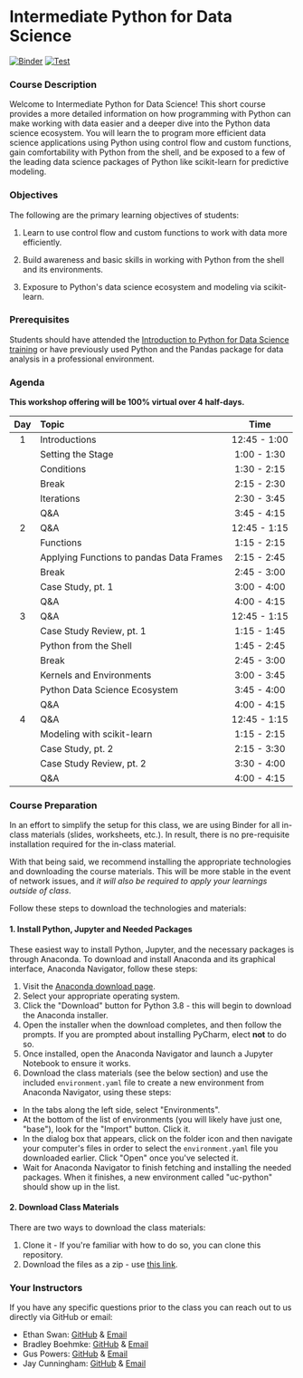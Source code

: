 # Intermediate Python for Data Science
[![Binder](https://mybinder.org/badge_logo.svg)](https://mybinder.org/v2/gh/uc-python/intermediate-python-datasci/main?urlpath=lab)
[![Test](https://github.com/uc-python/intermediate-python-datasci/workflows/Test/badge.svg?branch=main)](https://github.com/uc-python/intermediate-python-datasci/actions?query=workflow%3ATest)

### Course Description

Welcome to Intermediate Python for Data Science! This short course provides a more detailed information on how programming with Python can make working with data easier and a deeper dive into the Python data science ecosystem. You will learn the to program more efficient data science applications using Python using control flow and custom functions, gain comfortability with Python from the shell, and be exposed to a few of the leading data science packages of Python like scikit-learn for predictive modeling.

### Objectives

The following are the primary learning objectives of students:

1. Learn to use control flow and custom functions to work with data more efficiently.

2. Build awareness and basic skills in working with Python from the shell and its environments.

3. Exposure to Python's data science ecosystem and modeling via scikit-learn.

### Prerequisites

Students should have attended the [Introduction to Python for Data Science training](https://github.com/uc-python/intro-python-datasci) or have previously used Python and the Pandas package for data analysis in a professional environment.

### Agenda

**This workshop offering will be 100% virtual over 4 half-days.**

| Day | Topic                                                                          |     Time      |
| :-: | :----------------------------------------------------------------------------- | :-----------: |
|  1  | Introductions                                                                  | 12:45 - 1:00  |
|     | Setting the Stage                                                              |  1:00 - 1:30  |
|     | Conditions                                                                     |  1:30 - 2:15  |
|     | Break                                                                          |  2:15 - 2:30  |
|     | Iterations                                                                     |  2:30 - 3:45  |
|     | Q&A                                                                            |  3:45 - 4:15  | 
|  2  | Q&A                                                                            | 12:45 - 1:15  | 
|     | Functions                                                                      |  1:15 - 2:15  |
|     | Applying Functions to pandas Data Frames                                       |  2:15 - 2:45  |
|     | Break                                                                          |  2:45 - 3:00  |
|     | Case Study, pt. 1                                                              |  3:00 - 4:00  |
|     | Q&A                                                                            |  4:00 - 4:15  | 
|  3  | Q&A                                                                            | 12:45 - 1:15  | 
|     | Case Study Review, pt. 1                                                       |  1:15 - 1:45  |
|     | Python from the Shell                                                          |  1:45 - 2:45  |
|     | Break                                                                          |  2:45 - 3:00  |
|     | Kernels and Environments                                                       |  3:00 - 3:45  |
|     | Python Data Science Ecosystem                                                  |  3:45 - 4:00  |
|     | Q&A                                                                            |  4:00 - 4:15  |
|  4  | Q&A                                                                            | 12:45 - 1:15  |
|     | Modeling with scikit-learn                                                     |  1:15 - 2:15  |
|     | Case Study, pt. 2                                                              |  2:15 - 3:30  |
|     | Case Study Review, pt. 2                                                       |  3:30 - 4:00  |
|     | Q&A                                                                            |  4:00 - 4:15  |

### Course Preparation

In an effort to simplify the setup for this class, we are using Binder for all in-class materials (slides, worksheets, etc.). In result, there is no pre-requisite installation required for the in-class material.

With that being said, we recommend installing the appropriate technologies and downloading the course materials. This will be more stable in the event of network issues, and *it will also be required to apply your learnings outside of class*.

Follow these steps to download the technologies and materials:

#### 1. Install Python, Jupyter and Needed Packages

These easiest way to install Python, Jupyter, and the necessary packages is through Anaconda. To download and install Anaconda and its graphical interface, Anaconda Navigator, follow these steps:

1. Visit the [Anaconda download page](https://www.anaconda.com/products/individual).
2. Select your appropriate operating system.
3. Click the "Download" button for Python 3.8 - this will begin to download the Anaconda installer.
4. Open the installer when the download completes, and then follow the prompts. If you are prompted about installing PyCharm, elect **not** to do so.
5. Once installed, open the Anaconda Navigator and launch a Jupyter Notebook to ensure it works.
6. Download the class materials (see the below section) and use the included `environment.yaml` file to create a new environment from Anaconda Navigator, using these steps:
  - In the tabs along the left side, select "Environments".
  - At the bottom of the list of environments (you will likely have just one, "base"), look for the "Import" button. Click it.
  - In the dialog box that appears, click on the folder icon and then navigate your computer's files in order to select the `environment.yaml` file you downloaded earlier. Click "Open" once you've selected it.
  - Wait for Anaconda Navigator to finish fetching and installing the needed packages. When it finishes, a new environment called "uc-python" should show up in the list.

#### 2. Download Class Materials

There are two ways to download the class materials:

1. Clone it - If you're familiar with how to do so, you can clone this repository.
2. Download the files as a zip - use [this link](https://github.com/uc-python/intermediate-python-datasci/archive/refs/heads/main.zip).

### Your Instructors

If you have any specific questions prior to the class you can reach out to us directly via GitHub or email:

  * Ethan Swan: [GitHub](https://www.github.com/eswan18) & [Email](mailto:ethanpswan@gmail.com)
  * Bradley Boehmke: [GitHub](https://www.github.com/bradleyboehmke) & [Email](mailto:bradleyboehmke@gmail.com)
  * Gus Powers: [GitHub](https://www.github.com/augustopher) & [Email](mailto:guspowers0@gmail.com)
  * Jay Cunningham: [GitHub](https://github.com/cunningjames) & [Email](mailto:james@notbadafterall.com)
